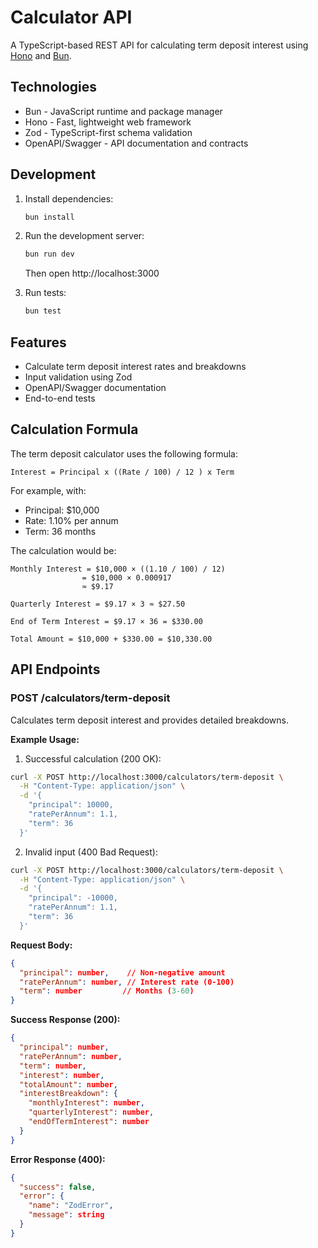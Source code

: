 # Calculator API

A TypeScript-based REST API for calculating term deposit interest using [Hono](https://hono.dev/) and [Bun](https://bun.sh/).

## Technologies

- Bun - JavaScript runtime and package manager
- Hono - Fast, lightweight web framework
- Zod - TypeScript-first schema validation
- OpenAPI/Swagger - API documentation and contracts

## Development

1. Install dependencies:
   ```bash
   bun install
   ```

2. Run the development server:
   ```bash
   bun run dev
   ```
   Then open http://localhost:3000

3. Run tests:
   ```bash
   bun test
   ```



## Features

- Calculate term deposit interest rates and breakdowns
- Input validation using Zod
- OpenAPI/Swagger documentation
- End-to-end tests

## Calculation Formula

The term deposit calculator uses the following formula:

```
Interest = Principal x ((Rate / 100) / 12 ) x Term
```

For example, with:
- Principal: $10,000
- Rate: 1.10% per annum
- Term: 36 months

The calculation would be:
```
Monthly Interest = $10,000 × ((1.10 / 100) / 12)
                = $10,000 × 0.000917
                ≈ $9.17

Quarterly Interest = $9.17 × 3 ≈ $27.50

End of Term Interest = $9.17 × 36 = $330.00

Total Amount = $10,000 + $330.00 = $10,330.00
```

## API Endpoints

### POST /calculators/term-deposit

Calculates term deposit interest and provides detailed breakdowns.

**Example Usage:**

1. Successful calculation (200 OK):
```bash
curl -X POST http://localhost:3000/calculators/term-deposit \
  -H "Content-Type: application/json" \
  -d '{
    "principal": 10000,
    "ratePerAnnum": 1.1,
    "term": 36
  }'
```

2. Invalid input (400 Bad Request):
```bash
curl -X POST http://localhost:3000/calculators/term-deposit \
  -H "Content-Type: application/json" \
  -d '{
    "principal": -10000,
    "ratePerAnnum": 1.1,
    "term": 36
  }'
```

**Request Body:**
```json
{
  "principal": number,    // Non-negative amount
  "ratePerAnnum": number, // Interest rate (0-100)
  "term": number         // Months (3-60)
}
```

**Success Response (200):**
```json
{
  "principal": number,
  "ratePerAnnum": number,
  "term": number,
  "interest": number,
  "totalAmount": number,
  "interestBreakdown": {
    "monthlyInterest": number,
    "quarterlyInterest": number,
    "endOfTermInterest": number
  }
}
```

**Error Response (400):**
```json
{
  "success": false,
  "error": {
    "name": "ZodError",
    "message": string
  }
}
```


